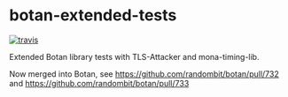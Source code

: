 # botan-extended-tests

[![travis](https://travis-ci.org/Hackmanit/botan-extended-tests.svg?branch=master)](https://travis-ci.org/Hackmanit/botan-extended-tests)

Extended Botan library tests with TLS-Attacker and mona-timing-lib.

Now merged into Botan, see https://github.com/randombit/botan/pull/732 and https://github.com/randombit/botan/pull/733
